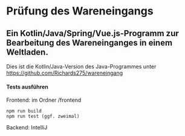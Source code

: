 # Prüfung des Wareneingangs

## Ein Kotlin/Java/Spring/Vue.js-Programm zur Bearbeitung des Wareneinganges in einem Weltladen. 

Dies ist die Kotlin/Java-Version des Java-Programmes unter 
https://github.com/Richards275/wareneingang

#### Tests ausführen
Frontend: im Ordner /frontend

    npm run build
    npm run test (ggf. zweimal)
Backend: IntelliJ 